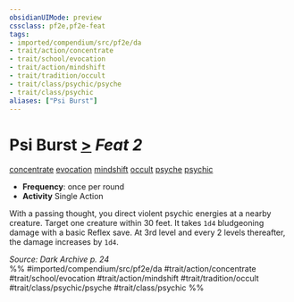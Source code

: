 ```yaml
---
obsidianUIMode: preview
cssclass: pf2e,pf2e-feat
tags:
- imported/compendium/src/pf2e/da
- trait/action/concentrate
- trait/school/evocation
- trait/action/mindshift
- trait/tradition/occult
- trait/class/psychic/psyche
- trait/class/psychic
aliases: ["Psi Burst"]
---
```

# Psi Burst  [>](chapter-9-playing-the-game.md#Actions "Single Action") *Feat 2*  
[concentrate](concentrate.md)  [evocation](evocation.md)  [mindshift](mindshift-da.md)  [occult](occult.md)  [psyche](psyche-da.md)  [psychic](rules/traits/psychic-da.md)  

- **Frequency**: once per round
- **Activity** Single Action

With a passing thought, you direct violent psychic energies at a nearby creature. Target one creature within 30 feet. It takes `1d4` bludgeoning damage with a basic Reflex save. At 3rd level and every 2 levels thereafter, the damage increases by `1d4`.

*Source: Dark Archive p. 24*  
%% #imported/compendium/src/pf2e/da #trait/action/concentrate #trait/school/evocation #trait/action/mindshift #trait/tradition/occult #trait/class/psychic/psyche #trait/class/psychic %%